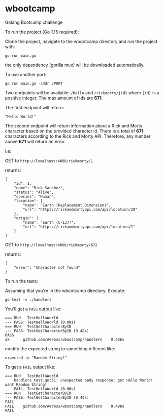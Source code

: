 # wbootcamp
Golang Bootcamp challenge

To run the project (Go 1.15 required):

Clone the project, navigate to the wbootcamp directory and run the project with: 

``go run main.go``

the only dependency (gorilla mux) will be downloaded automatically.

To use another port:

``go run main.go -addr :PORT``

Two endpoints will be available: ``/hello`` and ``/rickmorty/{id}`` where ``{id}`` is a positive integer. The max amount of ids are **671**.

The first endpoint will return:

``"Hello World!"``

The second endpoint will return information about a Rick and Morty character based on the provided character id. 
There is a total of **671** characters according to the Rick and Morty API. Therefore, any number above **671** will return an error.

i.e: 

GET to ``http://localhost:4000/rickmorty/1``

returns:

```
{
    "id": 1,
    "name": "Rick Sanchez",
    "status": "Alive",
    "species": "Human",
    "location": {
        "name": "Earth (Replacement Dimension)",
        "url": "https://rickandmortyapi.com/api/location/20"
    },
    "origin": {
        "name": "Earth (C-137)",
        "url": "https://rickandmortyapi.com/api/location/1"
    }
}
```

GET to ``http://localhost:4000/rickmorty/672``

returns:

```
{
    "error": "Character not found"
}
```

To run the tests:

Assuming that you're in the wbootcamp directory. Execute:

``go test -v ./handlers``

You'll get a ``PASS`` output like:

```
=== RUN   TestHelloWorld
--- PASS: TestHelloWorld (0.00s)
=== RUN   TestGetCharacterByID
--- PASS: TestGetCharacterByID (0.48s)
PASS
ok      github.com/Aeross/wbootcamp/handlers    0.486s
```
modify the expected string to something different like:

``expected := "Random String!"``

To get a ``FAIL`` output like:

```
=== RUN   TestHelloWorld
    handlers_test.go:51: unexpected body response: got Hello World! want Random String!
--- FAIL: TestHelloWorld (0.00s)
=== RUN   TestGetCharacterByID
--- PASS: TestGetCharacterByID (0.49s)
FAIL
FAIL    github.com/Aeross/wbootcamp/handlers    0.498s
FAIL
```
